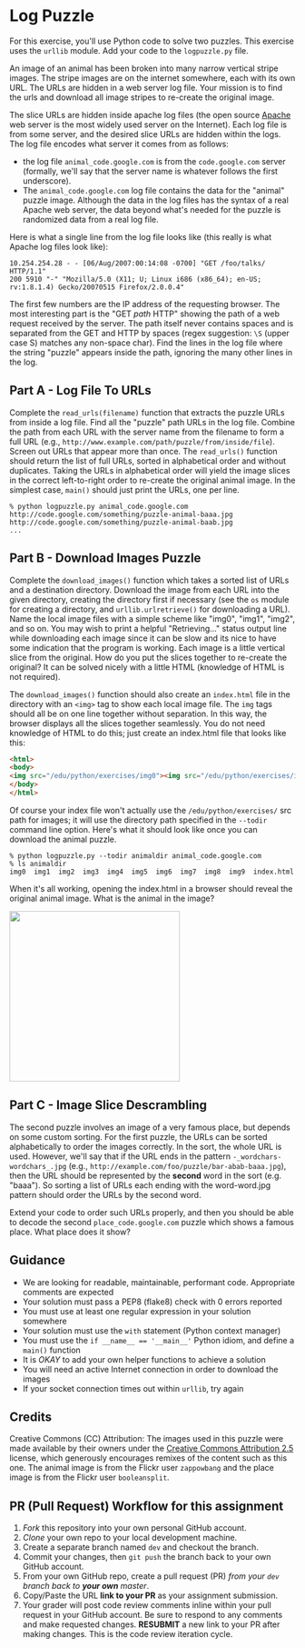 # Log Puzzle
For this exercise, you'll use Python code to solve two puzzles. This exercise uses the `urllib` module. Add your code to the `logpuzzle.py` file.

An image of an animal has been broken into many narrow vertical stripe images. The stripe images are on the internet somewhere, each with its own URL. The URLs are hidden in a web server log file. Your mission is to find the urls and download all image stripes to re-create the original image.

The slice URLs are hidden inside apache log files (the open source [Apache](http://httpd.apache.org/) web server is the most widely used server on the Internet). Each log file is from some server, and the desired slice URLs are hidden within the logs. The log file encodes what server it comes from as follows:

- the log file `animal_code.google.com` is from the `code.google.com` server (formally, we'll say that the server name is whatever follows the first underscore).
- The `animal_code.google.com` log file contains the data for the "animal" puzzle image. Although the data in the log files has the syntax of a real Apache web server, the data beyond what's needed for the puzzle is randomized data from a real log file.

Here is what a single line from the log file looks like (this really is what Apache log files look like):
```
10.254.254.28 - - [06/Aug/2007:00:14:08 -0700] "GET /foo/talks/ HTTP/1.1"
200 5910 "-" "Mozilla/5.0 (X11; U; Linux i686 (x86_64); en-US; rv:1.8.1.4) Gecko/20070515 Firefox/2.0.0.4"
```
The first few numbers are the IP address of the requesting browser. The most interesting part is the "GET _path_ HTTP" showing the path of a web request received by the server. The path itself never contains spaces and is separated from the GET and HTTP by spaces (regex suggestion: `\S` (upper case S) matches any non-space char). Find the lines in the log file where the string "puzzle" appears inside the path, ignoring the many other lines in the log.

## Part A - Log File To URLs
Complete the `read_urls(filename)` function that extracts the puzzle URLs from inside a log file. Find all the "puzzle" path URLs in the log file. Combine the path from each URL with the server name from the filename to form a full URL (e.g., `http://www.example.com/path/puzzle/from/inside/file`). Screen out URLs that appear more than once. The `read_urls()` function should return the list of full URLs, sorted in alphabetical order and without duplicates. Taking the URLs in alphabetical order will yield the image slices in the correct left-to-right order to re-create the original animal image. In the simplest case, `main()` should just print the URLs, one per line.

```console
% python logpuzzle.py animal_code.google.com
http://code.google.com/something/puzzle-animal-baaa.jpg
http://code.google.com/something/puzzle-animal-baab.jpg
...
```

## Part B - Download Images Puzzle
Complete the `download_images()` function which takes a sorted list of URLs and a destination directory. Download the image from each URL into the given directory, creating the directory first if necessary (see the `os` module for creating a directory, and `urllib.urlretrieve()` for downloading a URL). Name the local image files with a simple scheme like "img0", "img1", "img2", and so on. You may wish to print a helpful "Retrieving..." status output line while downloading each image since it can be slow and its nice to have some indication that the program is working. Each image is a little vertical slice from the original. How do you put the slices together to re-create the original? It can be solved nicely with a little HTML (knowledge of HTML is not required).

The `download_images()` function should also create an `index.html` file in the directory with an `<img>` tag to show each local image file. The `img` tags should all be on one line together without separation. In this way, the browser displays all the slices together seamlessly. You do not need knowledge of HTML to do this; just create an index.html file that looks like this:

```html
<html>
<body>
<img src="/edu/python/exercises/img0"><img src="/edu/python/exercises/img1"><img src="/edu/python/exercises/img2">...
</body>
</html>
```

Of course your index file won't actually use the `/edu/python/exercises/` src path for images; it will use the directory path specified in the `--todir` command line option. Here's what it should look like once you can download the animal puzzle.

```
% python logpuzzle.py --todir animaldir animal_code.google.com
% ls animaldir
img0  img1  img2  img3  img4  img5  img6  img7  img8  img9  index.html
```

When it's all working, opening the index.html in a browser should reveal the original animal image. What is the animal in the image?

<img src="https://i.ytimg.com/vi/SxvyKqkCXy0/maxresdefault.jpg" width="300" />

## Part C - Image Slice Descrambling
The second puzzle involves an image of a very famous place, but depends on some custom sorting. For the first puzzle, the URLs can be sorted alphabetically to order the images correctly. In the sort, the whole URL is used. However, we'll say that if the URL ends in the pattern `-_wordchars-wordchars_.jpg` (e.g., `http://example.com/foo/puzzle/bar-abab-baaa.jpg`), then the URL should be represented by the **second** word in the sort (e.g. "baaa"). So sorting a list of URLs each ending with the word-word.jpg pattern should order the URLs by the second word.

Extend your code to order such URLs properly, and then you should be able to decode the second `place_code.google.com` puzzle which shows a famous place. What place does it show?

## Guidance
- We are looking for readable, maintainable, performant code. Appropriate comments are expected
- Your solution must pass a PEP8 (flake8) check with 0 errors reported
- You must use at least one regular expression in your solution somewhere
- Your solution must use the `with` statement (Python context manager)
- You must use the `if __name__ == '__main__'` Python idiom, and define a `main()` function
- It is *OKAY* to add your own helper functions to achieve a solution
- You will need an active Internet connection in order to download the images
- If your socket connection times out within `urllib`, try again

## Credits
Creative Commons (CC) Attribution: The images used in this puzzle were made available by their owners under the [Creative Commons Attribution 2.5](http://creativecommons.org/licenses/by/2.5/) license, which generously encourages remixes of the content such as this one. The animal image is from the Flickr user `zappowbang` and the place image is from the Flickr user `booleansplit`.

## PR (Pull Request) Workflow for this assignment
1. *Fork* this repository into your own personal GitHub account.
2. *Clone* your own repo to your local development machine.
3. Create a separate branch named `dev` and checkout the branch.
5. Commit your changes, then `git push` the branch back to your own GitHub account.
5. From your own GitHub repo, create a pull request (PR) *from your `dev` branch back to **your own** master*.
6. Copy/Paste the URL **link to your PR** as your assignment submission.
7. Your grader will post code review comments inline within your pull request in your GitHub account. Be sure to respond to any comments and make requested changes. **RESUBMIT** a new link to your PR after making changes. This is the code review iteration cycle.
